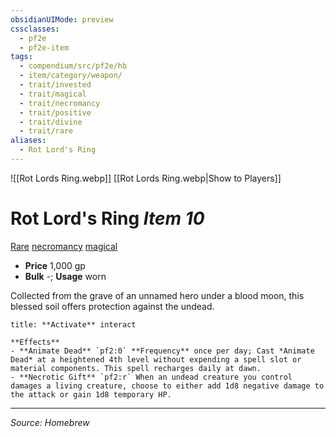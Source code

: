 ```yaml
---
obsidianUIMode: preview
cssclasses:
  - pf2e
  - pf2e-item
tags:
  - compendium/src/pf2e/hb
  - item/category/weapon/
  - trait/invested
  - trait/magical
  - trait/necromancy
  - trait/positive
  - trait/divine
  - trait/rare
aliases:
  - Rot Lord's Ring
---
```


![[Rot Lords Ring.webp]]
[[Rot Lords Ring.webp|Show to Players]]

# Rot Lord's Ring *Item 10*  

[Rare](rare.md)  [necromancy](necromancy.md) [magical](magical.md)

- **Price** 1,000 gp
- **Bulk** -; **Usage** worn

Collected from the grave of an unnamed hero under a blood moon, this blessed soil offers protection against the undead.

```ad-embed-ability
title: **Activate** interact

**Effects** 
- **Animate Dead** `pf2:0` **Frequency** once per day; Cast *Animate Dead* at a heightened 4th level without expending a spell slot or material components. This spell recharges daily at dawn.  
- **Necrotic Gift** `pf2:r` When an undead creature you control damages a living creature, choose to either add 1d8 negative damage to the attack or gain 1d8 temporary HP.
```

---
*Source: Homebrew*
